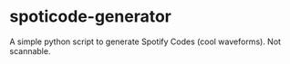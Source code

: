 # spoticode-generator
A simple python script to generate Spotify Codes (cool waveforms). Not scannable.
